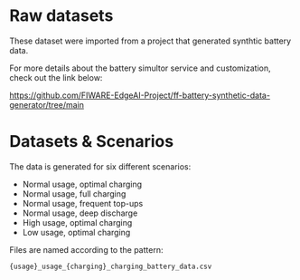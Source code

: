 # Raw datasets 

These dataset were imported from a project that generated synthtic battery data. 

For more details about the battery simultor service and customization, check out the link below: 

 https://github.com/FIWARE-EdgeAI-Project/ff-battery-synthetic-data-generator/tree/main


# Datasets & Scenarios

The data is generated for six different scenarios:

- Normal usage, optimal charging
- Normal usage, full charging
- Normal usage, frequent top-ups
- Normal usage, deep discharge
- High usage, optimal charging
- Low usage, optimal charging

Files are named according to the pattern: 

`{usage}_usage_{charging}_charging_battery_data.csv`